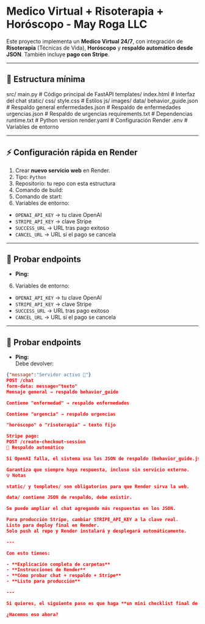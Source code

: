 # Medico Virtual + Risoterapia + Horóscopo - May Roga LLC

Este proyecto implementa un **Medico Virtual 24/7**, con integración de **Risoterapia** (Técnicas de Vida), **Horóscopo** y **respaldo automático desde JSON**. También incluye **pago con Stripe**.

---

## 📂 Estructura mínima

src/
main.py # Código principal de FastAPI
templates/
index.html # Interfaz del chat
static/
css/
style.css # Estilos
js/
images/
data/
behavior_guide.json # Respaldo general
enfermedades.json # Respaldo de enfermedades
urgencias.json # Respaldo de urgencias
requirements.txt # Dependencias
runtime.txt # Python version
render.yaml # Configuración Render
.env # Variables de entorno


---

## ⚡ Configuración rápida en Render

1. Crear **nuevo servicio web** en Render.  
2. Tipo: `Python`  
3. Repositorio: tu repo con esta estructura  
4. Comando de build:  
5. Comando de start:  
6. Variables de entorno:
- `OPENAI_API_KEY` → tu clave OpenAI  
- `STRIPE_API_KEY` → clave Stripe  
- `SUCCESS_URL` → URL tras pago exitoso  
- `CANCEL_URL` → URL si el pago se cancela  

---

## 🚀 Probar endpoints

- **Ping:**  
6. Variables de entorno:
- `OPENAI_API_KEY` → tu clave OpenAI  
- `STRIPE_API_KEY` → clave Stripe  
- `SUCCESS_URL` → URL tras pago exitoso  
- `CANCEL_URL` → URL si el pago se cancela  

---

## 🚀 Probar endpoints

- **Ping:**  
Debe devolver:  
```json
{"message":"Servidor activo 🚀"}
POST /chat
form-data: message="texto"
Mensaje general → respaldo behavior_guide

Contiene "enfermedad" → respaldo enfermedades

Contiene "urgencia" → respaldo urgencias

"horóscopo" o "risoterapia" → texto fijo

Stripe pago:
POST /create-checkout-session
🔄 Respaldo automático

Si OpenAI falla, el sistema usa los JSON de respaldo (behavior_guide.json, enfermedades.json, urgencias.json)

Garantiza que siempre haya respuesta, incluso sin servicio externo.
💡 Notas

static/ y templates/ son obligatorios para que Render sirva la web.

data/ contiene JSON de respaldo, debe existir.

Se puede ampliar el chat agregando más respuestas en los JSON.

Para producción Stripe, cambiar STRIPE_API_KEY a la clave real.
Listo para deploy final en Render.
Solo push al repo y Render instalará y desplegará automáticamente.

---

Con esto tienes:  

- **Explicación completa de carpetas**  
- **Instrucciones de Render**  
- **Cómo probar chat + respaldo + Stripe**  
- **Listo para producción**  

---

Si quieres, el siguiente paso es que haga **un mini checklist final de 5 minutos** para probar todo y asegurarte que el proyecto ya queda 100% operativo en Render.  

¿Hacemos eso ahora?
